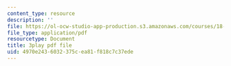 ```yaml
---
content_type: resource
description: ''
file: https://ol-ocw-studio-app-production.s3.amazonaws.com/courses/18-02sc-multivariable-calculus-fall-2010/4970e2436032375cea81f818c7c37ede_qA83eznsKp8.pdf
file_type: application/pdf
resourcetype: Document
title: 3play pdf file
uid: 4970e243-6032-375c-ea81-f818c7c37ede
---
```

